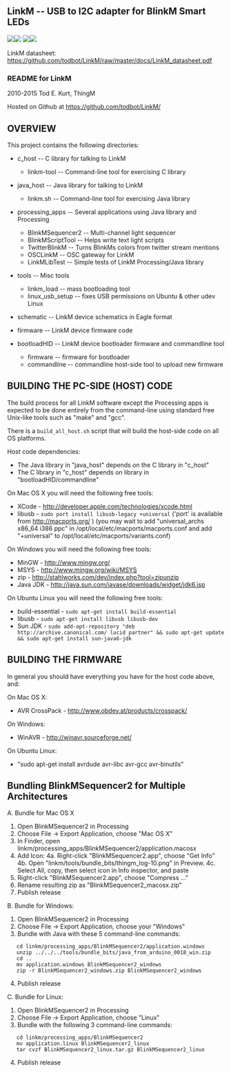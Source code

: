 ## LinkM -- USB to I2C adapter for BlinkM Smart LEDs

![](https://raw.githubusercontent.com/todbot/LinkM/master/docs/linkm1.jpg)![](https://raw.githubusercontent.com/todbot/LinkM/master/docs/linkm2.jpg)
![](https://raw.githubusercontent.com/todbot/LinkM/master/docs/linkm3.jpg)![](https://raw.githubusercontent.com/todbot/LinkM/master/docs/linkm4.jpg)

LinkM datasheet: https://github.com/todbot/LinkM/raw/master/docs/LinkM_datasheet.pdf


### README for LinkM
2010-2015 Tod E. Kurt, ThingM

Hosted on Github at https://github.com/todbot/LinkM/

OVERVIEW
--------
This project contains the following directories:

- c_host          -- C library for talking to LinkM
  - linkm-tool       -- Command-line tool for exercising C library

- java_host       -- Java library for talking to LinkM 
  - linkm.sh         -- Command-line tool for exercising Java library

- processing_apps -- Several applications using Java library and Processing
  - BlinkMSequencer2 -- Multi-channel light sequencer
  - BlinkMScriptTool -- Helps write text light scripts
  - TwitterBlinkM    -- Turns BlinkMs colors from twitter stream mentions
  - OSCLinkM         -- OSC gateway for LinkM
  - LinkMLibTest     -- Simple tests of LinkM Processing/Java library

- tools           -- Misc tools
  - linkm_load       -- mass bootloading tool
  - linux_usb_setup  -- fixes USB permissions on Ubuntu & other udev Linux 

- schematic       -- LinkM device schematics in Eagle format

- firmware        -- LinkM device firmware code

- bootloadHID     -- LinkM device bootloader firmware and commandline tool 
  - firmware         -- firmware for bootloader
  - commandline      -- commandline host-side tool to upload new firmware



BUILDING THE PC-SIDE (HOST) CODE
--------------------------------
The build process for all LinkM software except the Processing apps is 
expected to be done entirely from the command-line using standard free
Unix-like tools such as "make" and "gcc".

There is a `build_all_host.sh` script that will build the host-side code
on all OS platforms. 

Host code dependencies:
- The Java library in "java_host" depends on the C library in "c_host"
- The C library in "c_host" depends on library in "bootloadHID/commandline"

On Mac OS X you will need the following free tools:
- XCode - http://developer.apple.com/technologies/xcode.html
- libusb - `sudo port install libusb-legacy +universal`
   ('port' is available from http://macports.org/ )
   (you may wait to add "universal_archs x86_64 i386 ppc" in 
    /opt/local/etc/macports/macports.conf and add "+universal" to 
    /opt/local/etc/macports/variants.conf) 

On Windows you will need the following free tools:
- MinGW - http://www.mingw.org/
- MSYS - http://www.mingw.org/wiki/MSYS
- zip - http://stahlworks.com/dev/index.php?tool=zipunzip
- Java JDK - http://java.sun.com/javase/downloads/widget/jdk6.jsp

On Ubuntu Linux you will need the following free tools:
- build-essential - `sudo apt-get install build-essential`
- libusb - `sudo apt-get install libusb libusb-dev`
- Sun JDK - `sudo add-apt-repository "deb http://archive.canonical.com/ lucid partner" && sudo apt-get update && sudo apt-get install sun-java6-jdk`


BUILDING THE FIRMWARE
---------------------
In general you should have everything you have for the host code above, and:

On Mac OS X:
- AVR CrossPack - http://www.obdev.at/products/crosspack/
 
On Windows:
- WinAVR - http://winavr.sourceforge.net/

On Ubuntu Linux:
- "sudo apt-get install avrdude avr-libc avr-gcc avr-binutils"

 

Bundling BlinkMSequencer2 for Multiple Architectures
----------------------------------------------------

A. Bundle for Mac OS X
  1. Open BlinkMSequencer2 in Processing
  2. Choose File -> Export Application, choose "Mac OS X"
  3. In Finder, open linkm/processing_apps/BlinkMSequencer2/application.macosx 
  4. Add Icon:
  4a.  Right-click "BlinkMSequencer2.app", choose "Get Info"
  4b.  Open "linkm/tools/bundle_bits/thingm_log-10.png" in Preview.
  4c.  Select All, copy, then select icon in Info inspector, and paste
  5. Right-click "BlinkMSequencer2.app", choose "Compress ..."
  6. Rename resulting zip as "BlinkMSequencer2_macosx.zip"
  7. Publish release

B. Bundle for Windows:
  1. Open BlinkMSequencer2 in Processing
  2. Choose File -> Export Application, choose your "Windows"
  3. Bundle with Java with these 5 command-line commands:
  ```
     cd linkm/processing_apps/BlinkMSequencer2/application.windows
     unzip ../../../tools/bundle_bits/java_from_arduino_0018_win.zip    
     cd ..
     mv application.windows BlinkMSequencer2_windows
     zip -r BlinkMSequencer2_windows.zip BlinkMSequencer2_windows
  ```
  4. Publish release

C. Bundle for Linux:
  1. Open BlinkMSequencer2 in Processing
  2. Choose File -> Export Application, choose "Linux"
  3. Bundle with the following 3 command-line commands:
  ```
     cd linkm/processing_apps/BlinkMSequencer2
     mv application.linux BlinkMSequencer2_linux
     tar cvzf BlinkMSequencer2_linux.tar.gz BlinkMSequencer2_linux
  ```
  4. Publish release

